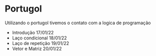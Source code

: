 # Portugol

Utilizando o portugol tivemos o contato com a logica de programação
- Introdução           17/01/22
- Laço condicional     18/01/22
- Laço de repetição    19/01/22
- Vetor e Matriz       20/01/22
